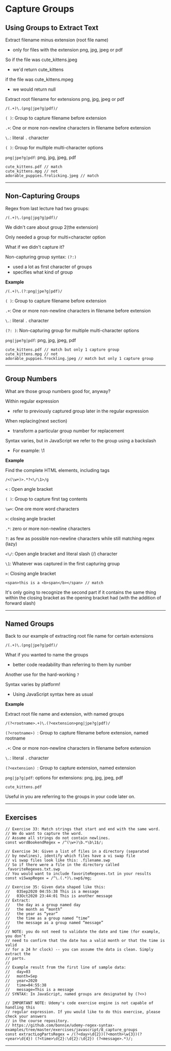 # Capture Groups

## Using Groups to Extract Text

Extract filename minus extension (root file name)

- only for files with the extension png, jpg, jpeg or pdf

So if the file was cute_kittens.jpeg

- we'd return cute_kittens

if the file was cute_kittens.mpeg

- we would return null

Extract root filename for extensions png, jpg, jpeg or pdf

```
/(.+)\.(png|jpe?g|pdf)/
```

`( )`: Group to capture filename before extension

`.+`: One or more non-newline characters in filename before extension

`\.`: literal `.` character

`( )`: Group for multiple multi-character options

`png|jpe?g|pdf`: png, jpg, jpeg, pdf

```
cute_kittens.pdf // match
cute_kittens.mpg // not
adorable_puppies.frolicking.jpeg // match
```

---

## Non-Capturing Groups

Regex from last lecture had two groups:

```
/(.+)\.(png|jpg?g|pdf)/
```

We didn't care about group 2(the extension)

Only needed a group for multi=character option

What if we didn't capture it?

Non-capturing group syntax: `(?:)`

- used a lot as first character of groups
- specifies what kind of group

**Example**

```
/(.+)\.(?:png|jpe?g|pdf)/
```

`( )`: Group to capture filename before extension

`.+`: One or more non-newline characters in filename before extension

`\.`: literal `.` character

`(?: )`: Non-capturing group for multiple multi-character options

`png|jpe?g|pdf`: png, jpg, jpeg, pdf

```
cute_kittens.pdf // match but only 1 capture group
cute_kittens.mpg // not
adorable_puppies.frockling.jpeg // match but only 1 capture group
```

---

## Group Numbers

What are those group numbers good for, anyway?

Within regular expression

- refer to previously captured group later in the regular expression

When replacing(next section)

- transform a particular group number for replacement

Syntax varies, but in JavaScript we refer to the group using a backslash

- For example: \1

**Example**

Find the complete HTML elements, including tags

```
/<(\w+)>.*?<\/\1>/g
```

`<` : Open angle bracket

`( )`: Group to capture first tag contents

`\w+`: One ore more word characters

`>`: closing angle bracket

`.*`: zero or more non-newline characters

`?`: as few as possible non-newline characters while still matching regex (lazy)

`<\/`: Open angle bracket and literal slash (/) character

`\1`: Whatever was captured in the first capturing group

`>`: Closing angle bracket

```
<span>this is a <b>span</b></span> // match
```

It's only going to recognize the second part if it contains the same thing within the closing bracket as the opening bracket had (with the addition of forward slash)

---

## Named Groups

Back to our example of extracting root file name for certain extensions

```
/(.+)\.(png|jpe?g|pdf)/
```

What if you wanted to name the groups

- better code readability than referring to them by number

Another use for the hard-working `?`

Syntax varies by platform!

- Using JavaScript syntax here as usual

**Example**

Extract root file name and extension, with named groups

```
/(?<rootname>.+)\.(?<extension>png|jpe?g|pdf)/
```

`(?<rootname>) `: Group to capture filename before extension, named rootname

`.+`: One or more non-newline characters in filename before extension

`\.`: literal `.` character

`(?<extension) `: Group to capture extension, named extension

`png|jp?g|pdf`: options for extensions: png, jpg, jpeg, pdf

```
cute_kittens.pdf
```

Useful in you are referring to the groups in your code later on.

---

## Exercises

```
// Exercise 33: Match strings that start and end with the same word.
// We do want to capture the word.
// Assume all strings do not contain newlines.
const wordBookendRegex = /^(\w+)\b.*\b\1$/;
```

```
// Exercise 34: Given a list of files in a directory (separated
// by newlines), identify which files have a vi swap file
// vi swap files look like this: .filename.swp
// So if there were a file in the directory called .favoriteRegexes.txt.swp
// You would want to include favoriteRegexes.txt in your results
const viSwapRegex = /^\.(.*)\.swp$/mg;
```

```
// Exercise 35: Given data shaped like this:
//   03Sep2020 04:55:38 This is a message
//   03Oct2020 23:44:01 This is another message
// Extract:
//   the day as a group named day
//   the month as “month”
//   the year as “year”
//   the time as a group named “time”
//   the message as a group named “message”
//
// NOTE: you do not need to validate the date and time (for example, you don’t
// need to confirm that the date has a valid month or that the time is valid
// for a 24 hr clock) -- you can assume the data is clean. Simply extract the
// parts.
//
// Example result from the first line of sample data:
//   day=03
//   month=Sep
//   year=2020
//   time=04:55:38
//   message=This is a message
// SYNTAX: In JavaScript, named groups are designated by (?<>)

// IMPORTANT NOTE: Udemy's code exercise engine is not capable of handling this
// regular expression. If you would like to do this exercise, please check your answers
// in the course repository.
// https://github.com/bonnie/udemy-regex-syntax-examples/tree/master/exercises/javascript/8_capture_groups
const extractLogPartsRegex = /(?<day>\d{2})(?<month>\w{3})(?<year>\d{4}) (?<time>\d{2}:\d{2}:\d{2}) (?<message>.*)/;
```

---
